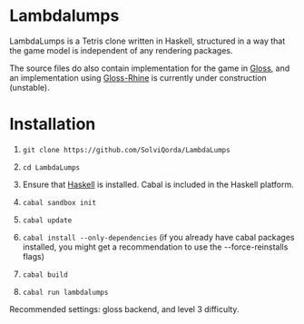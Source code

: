 # Lambdalumps

LambdaLumps is a Tetris clone written in Haskell, structured in a way that the game model is independent of any rendering packages.

The source files do also contain implementation for the game in [Gloss](https://hackage.haskell.org/package/gloss), and an implementation using [Gloss-Rhine](https://hackage.haskell.org/package/rhine-gloss) is currently under construction (unstable).

# Installation

1. `git clone https://github.com/SolviQorda/LambdaLumps`

2. `cd LambdaLumps`

3. Ensure that [Haskell](https://www.haskell.org/platform) is installed. Cabal is included in the Haskell platform.

4. `cabal sandbox init`

5. `cabal update`

4. `cabal install --only-dependencies` (if you already have cabal packages installed, you might get a recommendation to use the --force-reinstalls flags)

5. `cabal build`

6. `cabal run lambdalumps`


Recommended settings: gloss backend, and level 3 difficulty.
